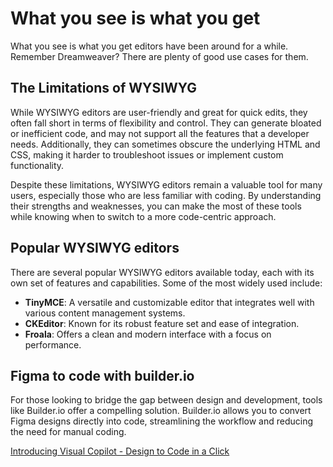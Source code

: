 # What you see is what you get

What you see is what you get editors have been around for a while. Remember Dreamweaver? There are plenty of good use cases for them.

## The Limitations of WYSIWYG

While WYSIWYG editors are user-friendly and great for quick edits, they often fall short in terms of flexibility and control. They can generate bloated or inefficient code, and may not support all the features that a developer needs. Additionally, they can sometimes obscure the underlying HTML and CSS, making it harder to troubleshoot issues or implement custom functionality.

Despite these limitations, WYSIWYG editors remain a valuable tool for many users, especially those who are less familiar with coding. By understanding their strengths and weaknesses, you can make the most of these tools while knowing when to switch to a more code-centric approach.

## Popular WYSIWYG editors

There are several popular WYSIWYG editors available today, each with its own set of features and capabilities. Some of the most widely used include:

- **TinyMCE**: A versatile and customizable editor that integrates well with various content management systems.
- **CKEditor**: Known for its robust feature set and ease of integration.
- **Froala**: Offers a clean and modern interface with a focus on performance.

## Figma to code with builder.io

For those looking to bridge the gap between design and development, tools like Builder.io offer a compelling solution. Builder.io allows you to convert Figma designs directly into code, streamlining the workflow and reducing the need for manual coding.

[Introducing Visual Copilot - Design to Code in a Click](https://www.youtube.com/watch?v=nxaRKSQMMco)